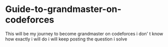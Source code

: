 # Guide-to-grandmaster-on-codeforces
This will be my journey to become grandmaster on codeforces i don' t know how exactly i will do i will keep posting the question i solve 
